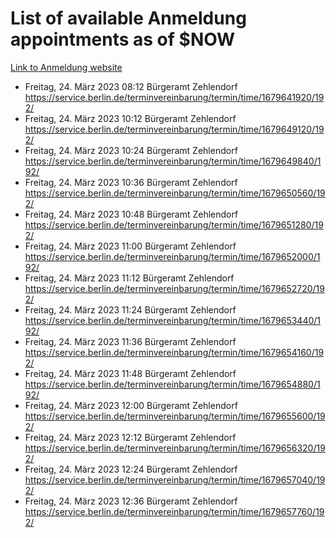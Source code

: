 # List of available Anmeldung appointments as of $NOW
[Link to Anmeldung website](https://service.berlin.de/terminvereinbarung/termin/tag.php?termin=1&anliegen[]=120686&dienstleisterlist=122210,122217,327316,122219,327312,122227,327314,122231,327346,122243,327348,122254,122252,329742,122260,329745,122262,329748,122271,327278,122273,327274,122277,327276,330436,122280,327294,122282,327290,122284,327292,122291,327270,122285,327266,122286,327264,122296,327268,150230,329760,122297,327286,122294,327284,122312,329763,122314,329775,122304,327330,122311,327334,122309,327332,317869,122281,327352,122279,329772,122283,122276,327324,122274,327326,122267,329766,122246,327318,122251,327320,122257,327322,122208,327298,122226,327300&herkunft=http%3A%2F%2Fservice.berlin.de%2Fdienstleistung%2F120686%2F)
- Freitag, 24. März 2023 08:12 Bürgeramt Zehlendorf https://service.berlin.de/terminvereinbarung/termin/time/1679641920/192/
- Freitag, 24. März 2023 10:12 Bürgeramt Zehlendorf https://service.berlin.de/terminvereinbarung/termin/time/1679649120/192/
- Freitag, 24. März 2023 10:24 Bürgeramt Zehlendorf https://service.berlin.de/terminvereinbarung/termin/time/1679649840/192/
- Freitag, 24. März 2023 10:36 Bürgeramt Zehlendorf https://service.berlin.de/terminvereinbarung/termin/time/1679650560/192/
- Freitag, 24. März 2023 10:48 Bürgeramt Zehlendorf https://service.berlin.de/terminvereinbarung/termin/time/1679651280/192/
- Freitag, 24. März 2023 11:00 Bürgeramt Zehlendorf https://service.berlin.de/terminvereinbarung/termin/time/1679652000/192/
- Freitag, 24. März 2023 11:12 Bürgeramt Zehlendorf https://service.berlin.de/terminvereinbarung/termin/time/1679652720/192/
- Freitag, 24. März 2023 11:24 Bürgeramt Zehlendorf https://service.berlin.de/terminvereinbarung/termin/time/1679653440/192/
- Freitag, 24. März 2023 11:36 Bürgeramt Zehlendorf https://service.berlin.de/terminvereinbarung/termin/time/1679654160/192/
- Freitag, 24. März 2023 11:48 Bürgeramt Zehlendorf https://service.berlin.de/terminvereinbarung/termin/time/1679654880/192/
- Freitag, 24. März 2023 12:00 Bürgeramt Zehlendorf https://service.berlin.de/terminvereinbarung/termin/time/1679655600/192/
- Freitag, 24. März 2023 12:12 Bürgeramt Zehlendorf https://service.berlin.de/terminvereinbarung/termin/time/1679656320/192/
- Freitag, 24. März 2023 12:24 Bürgeramt Zehlendorf https://service.berlin.de/terminvereinbarung/termin/time/1679657040/192/
- Freitag, 24. März 2023 12:36 Bürgeramt Zehlendorf https://service.berlin.de/terminvereinbarung/termin/time/1679657760/192/
